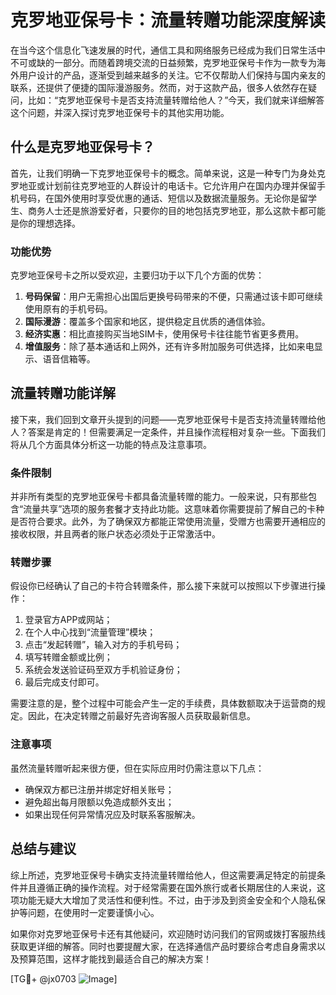 # 克罗地亚保号卡：流量转赠功能深度解读

在当今这个信息化飞速发展的时代，通信工具和网络服务已经成为我们日常生活中不可或缺的一部分。而随着跨境交流的日益频繁，克罗地亚保号卡作为一款专为海外用户设计的产品，逐渐受到越来越多的关注。它不仅帮助人们保持与国内亲友的联系，还提供了便捷的国际漫游服务。然而，对于这款产品，很多人依然存在疑问，比如：“克罗地亚保号卡是否支持流量转赠给他人？”今天，我们就来详细解答这个问题，并深入探讨克罗地亚保号卡的其他实用功能。

## 什么是克罗地亚保号卡？

首先，让我们明确一下克罗地亚保号卡的概念。简单来说，这是一种专门为身处克罗地亚或计划前往克罗地亚的人群设计的电话卡。它允许用户在国内办理并保留手机号码，在国外使用时享受优惠的通话、短信以及数据流量服务。无论你是留学生、商务人士还是旅游爱好者，只要你的目的地包括克罗地亚，那么这款卡都可能是你的理想选择。

### 功能优势

克罗地亚保号卡之所以受欢迎，主要归功于以下几个方面的优势：

1. **号码保留**：用户无需担心出国后更换号码带来的不便，只需通过该卡即可继续使用原有的手机号码。
2. **国际漫游**：覆盖多个国家和地区，提供稳定且优质的通信体验。
3. **经济实惠**：相比直接购买当地SIM卡，使用保号卡往往能节省更多费用。
4. **增值服务**：除了基本通话和上网外，还有许多附加服务可供选择，比如来电显示、语音信箱等。

## 流量转赠功能详解

接下来，我们回到文章开头提到的问题——克罗地亚保号卡是否支持流量转赠给他人？答案是肯定的！但需要满足一定条件，并且操作流程相对复杂一些。下面我们将从几个方面具体分析这一功能的特点及注意事项。

### 条件限制

并非所有类型的克罗地亚保号卡都具备流量转赠的能力。一般来说，只有那些包含“流量共享”选项的服务套餐才支持此功能。这意味着你需要提前了解自己的卡种是否符合要求。此外，为了确保双方都能正常使用流量，受赠方也需要开通相应的接收权限，并且两者的账户状态必须处于正常激活中。

### 转赠步骤

假设你已经确认了自己的卡符合转赠条件，那么接下来就可以按照以下步骤进行操作：

1. 登录官方APP或网站；
2. 在个人中心找到“流量管理”模块；
3. 点击“发起转赠”，输入对方的手机号码；
4. 填写转赠金额或比例；
5. 系统会发送验证码至双方手机验证身份；
6. 最后完成支付即可。

需要注意的是，整个过程中可能会产生一定的手续费，具体数额取决于运营商的规定。因此，在决定转赠之前最好先咨询客服人员获取最新信息。

### 注意事项

虽然流量转赠听起来很方便，但在实际应用时仍需注意以下几点：
- 确保双方都已注册并绑定好相关账号；
- 避免超出每月限额以免造成额外支出；
- 如果出现任何异常情况应及时联系客服解决。

## 总结与建议

综上所述，克罗地亚保号卡确实支持流量转赠给他人，但这需要满足特定的前提条件并且遵循正确的操作流程。对于经常需要在国外旅行或者长期居住的人来说，这项功能无疑大大增加了灵活性和便利性。不过，由于涉及到资金安全和个人隐私保护等问题，在使用时一定要谨慎小心。

如果你对克罗地亚保号卡还有其他疑问，欢迎随时访问我们的官网或拨打客服热线获取更详细的解答。同时也要提醒大家，在选择通信产品时要综合考虑自身需求以及预算范围，这样才能找到最适合自己的解决方案！

[TG💪+ @jx0703 ![Image](https://github.com/user-attachments/assets/dbca1d08-cadb-493c-b0ec-ad6f7a83f270)]